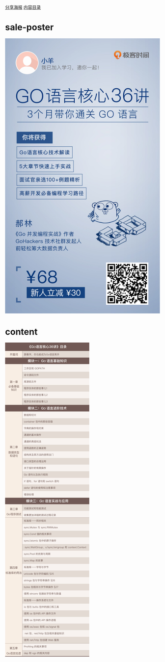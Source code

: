 [分享海报](#sale-poster)
[内容目录](#content)

# sale-poster


![sale-poster](../img/112-sale-poster.jpg)
# content
![content](../img/112-content.jpg)
